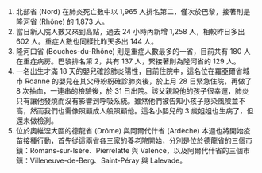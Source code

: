 1. 北部省 \(Nord\) 在肺炎死亡數中以 1,965 人排名第二，僅次於巴黎，接著則是隆河省 \(Rhône\) 的 1,873 人。
1. 當日新入院人數又來到高點，過去 24 小時內新增 1,258 人，相較昨日多出 602 人。重症人數也同樣比昨天多出 144 人。
1. 隆河口省 \(Bouches-du-Rhône\) 則是重症人數最多的一省，目前共有 180 人在重症病房。巴黎排名第 2，共有 137 人，緊接著則為隆河省的 129 人。
1. 一名出生才滿 18 天的嬰兒確診肺炎陽性，目前住院中，這名位在羅亞爾省城市 Roanne 的嬰兒在其父母紛紛確診肺炎後，於上月 28 日緊急住院，再做了 8 次抽血，一連串的檢驗後，於 31 日出院。該父親說他的孩子很幸運，肺炎只有讓他發燒而沒有影響到呼吸系統。雖然他們被告知小孩子感染風險並不高，然而我們也需像照顧成人般照顧他。這名小嬰兒的 3 歲姐姐也生病了，但還未做檢測。
1. 位於奧維涅大區的德龍省 \(Drôme\) 與阿爾代什省 \(Ardèche\) 本週也將開始疫苗接種行動，首先從這兩省各三家的養老院開始，分別是位於德龍省的三個市鎮：Romans-sur-Isère、Pierrelatte 與 Valence，以及阿爾代什省的三個市鎮：Villeneuve-de-Berg、Saint-Péray 與 Lalevade。